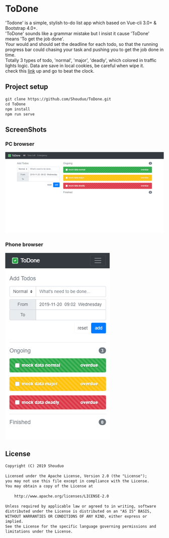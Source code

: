 # ToDone
'Todone' is a simple, stylish to-do list app which based on Vue-cli 3.0+ & Bootstrap 4.0+.  
'ToDone' sounds like a grammar mistake but I insist it cause 'ToDone' means 'To get the job done'.  
Your would and should set the deadline for each todo, so that the running progress bar could chasing your task and pushing you to get the job done in time.  
Totally 3 types of todo, 'normal', 'major', 'deadly', which colored in traffic lights logic. Data are save in local cookies, be careful when wipe it.  
check this [link](https://shouduo.github.io/ToDone/#/) up and go to beat the clock.
## Project setup
```
git clone https://github.com/Shouduo/ToDone.git
cd ToDone
npm install
npm run serve
```

## ScreenShots
### PC browser
![img](/screenshots/screenshot_1.png "PC browser")

### Phone browser
![img](/screenshots/screenshot_2.png "Phone browser")

## License
```
Copyright (C) 2019 Shouduo

Licensed under the Apache License, Version 2.0 (the "License");
you may not use this file except in compliance with the License.
You may obtain a copy of the License at

    http://www.apache.org/licenses/LICENSE-2.0

Unless required by applicable law or agreed to in writing, software
distributed under the License is distributed on an "AS IS" BASIS,
WITHOUT WARRANTIES OR CONDITIONS OF ANY KIND, either express or implied.
See the License for the specific language governing permissions and
limitations under the License.
```
